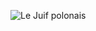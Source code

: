 ![Le Juif polonais](https://upload.wikimedia.org/wikipedia/commons/thumb/8/83/Nina_Simone_1965_-_restoration1.jpg/350px-Nina_Simone_1965_-_restoration1.jpg)
